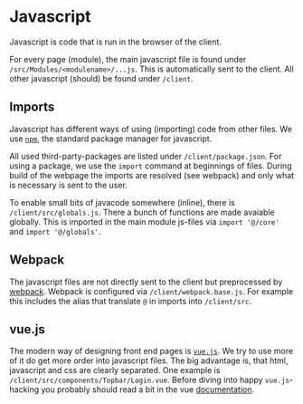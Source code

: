# Javascript

Javascript is code that is run in the browser of the client.

For every page (module), the main javascript file is found under `/src/Modules/<modulename>/...js`. This is automatically sent to the client.
All other javascript (should) be found under `/client`.

## Imports

Javascript has different ways of using (importing) code from other files.
We use [`npm`](https://docs.npmjs.com/), the standard package manager for javascript.

All used third-party-packages are listed under `/client/package.json`.
For using a package, we use the `import` command at beginnings of files.
During build of the webpage the imports are resolved (see webpack) and only what is necessary is sent to the user.

<!-- Some third-party-libraries are still part of the repository and are loaded  -->
To enable small bits of javacode somewhere (inline), there is `/client/src/globals.js`.
There a bunch of functions are made avaiable globally.
This is imported in the main module js-files via `import '@/core'` and `import '@/globals'`.

## Webpack

The javascript files are not directly sent to the client but preprocessed by [webpack](https://webpack.js.org/concepts).
Webpack is configured via `/client/webpack.base.js`.
For example this includes the alias that translate `@` in imports into `/client/src`.

## vue.js

The modern way of designing front end pages is [`vue.js`](https://vuejs.org/v2/guide/).
We try to use more of it do get more order into javascript files.
The big advantage is, that html, javascript and css are clearly separated.
One example is `/client/src/components/Topbar/Login.vue`.
Before diving into happy `vue.js`-hacking you probably should read a bit in the vue [documentation](https://vuejs.org/v2/guide/).


